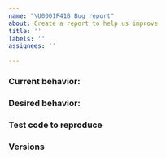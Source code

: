 ```yaml
---
name: "\U0001F41B Bug report"
about: Create a report to help us improve
title: ''
labels: ''
assignees: ''

---
```


<!-- Is this a question? Questions WILL BE CLOSED. Ask in our chat https://on.cypress.io/chat  -->

### Current behavior:

<!-- A description including screenshots, stack traces, DEBUG logs, etc -->

### Desired behavior:

<!-- A clear description of what you want to happen -->

### Test code to reproduce

<!-- If we cannot fully run the tests as provided the issue WILL BE CLOSED -->
<!-- Issues without a reproducible example WILL BE CLOSED -->

<!-- You can fork https://github.com/cypress-io/cypress-test-tiny repo, set up a failing test, then link to your fork -->

### Versions

<!-- Cypress, operating system, browser -->
